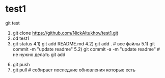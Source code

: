 # test1
git test
1) git clone https://github.com/NickAltukhov/test1.git
2) cd test1
3) git status
    4.1) git add README.md
    4.2) git add . # все файлы
    5.1) git commit -m "update readme"
    5.2) git commit -a -m "update readme" # не нужно делать git add
6. git push
7. git pull # собирает последние обновления которые есть